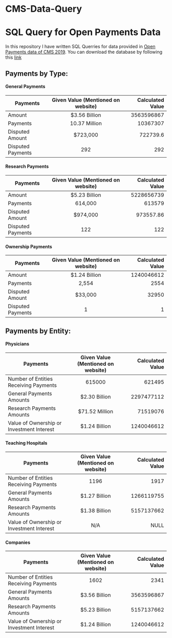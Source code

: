 # CMS-Data-Query
# SQL Query for Open Payments Data

In this repository I have written SQL Querries for data provided in [Open Payments data of CMS 2019](https://openpaymentsdata.cms.gov/summary).
You can download the database by following this [link](https://download.cms.gov/openpayments/PGYR19_P063020.ZIP)
 
 ## Payments by Type:
 
#### General Payments
 | Payments        | Given Value (Mentioned on website)           | Calculated Value  |
| ------------- |:-------------:| -----:|
| Amount     |$3.56 Billion  | 3563596867 |
|  Payments     | 10.37 Million     |   10367307 |
| Disputed Amount | $723,000     |    722739.6 |
| Disputed Payments| 292|292         |

#### Research Payments
 | Payments        | Given Value (Mentioned on website)           | Calculated Value  |
| ------------- |:-------------:| -----:|
| Amount     | $5.23 Billion | 5228656739 |
|  Payments     | 614,000     |   613579 |
| Disputed Amount | $974,000  |   973557.86  |
| Disputed Payments|122|     122    |

#### Ownership Payments
 | Payments        | Given Value (Mentioned on website)           | Calculated Value  |
| ------------- |:-------------:| -----:|
| Amount     | $1.24 Billion| 1240046612 |
|  Payments     | 2,554    | 2554  |
| Disputed Amount | $33,000     |   32950  |
| Disputed Payments| 1| 1        |

## Payments by Entity:
 
#### Physicians
 | Payments        | Given Value (Mentioned on website)           | Calculated Value  |
| ------------- |:-------------:| -----:|
| Number of Entities Receiving Payments     |615000 | 621495 |
|  General Payments Amounts     |   $2.30 Billion    |   2297477112|
| Research Payments Amounts | $71.52 Million      | 71519076   |
| Value of Ownership or Investment Interest| $1.24 Billion |   1240046612      |

#### Teaching Hospitals
 | Payments        | Given Value (Mentioned on website)           | Calculated Value  |
| ------------- |:-------------:| -----:|
| Number of Entities Receiving Payments     | 1196 |1917  |
|  General Payments Amounts     | $1.27 Billion      |   1266119755 |
| Research Payments Amounts |  $1.38 Billion     |   5157137662 |
| Value of Ownership or Investment Interest| N/A |    NULL     |

#### Companies
 | Payments        | Given Value (Mentioned on website)           | Calculated Value  |
| ------------- |:-------------:| -----:|
| Number of Entities Receiving Payments     |1602 |2341|
|  General Payments Amounts     | $3.56 Billion     |  3563596867 |
| Research Payments Amounts | $5.23 Billion      |    5157137662 |
| Value of Ownership or Investment Interest| $1.24 Billion |    1240046612     |


